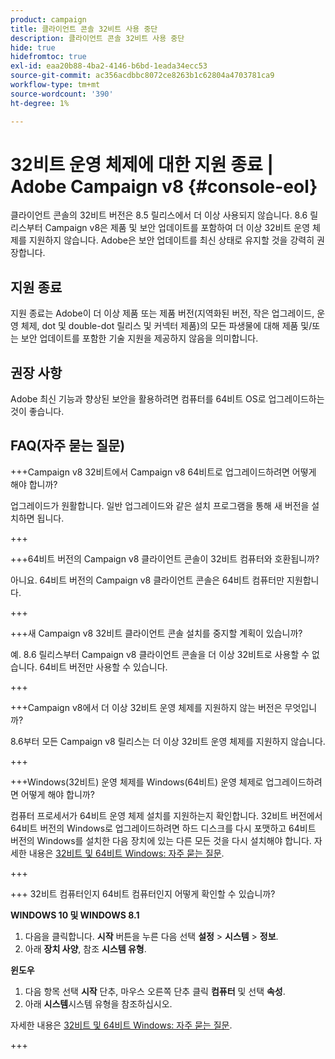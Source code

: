 ```yaml
---
product: campaign
title: 클라이언트 콘솔 32비트 사용 중단
description: 클라이언트 콘솔 32비트 사용 중단
hide: true
hidefromtoc: true
exl-id: eaa20b88-4ba2-4146-b6bd-1eada34ecc53
source-git-commit: ac356acdbbc8072ce8263b1c62804a4703781ca9
workflow-type: tm+mt
source-wordcount: '390'
ht-degree: 1%

---
```


# 32비트 운영 체제에 대한 지원 종료 | Adobe Campaign v8 {#console-eol}

클라이언트 콘솔의 32비트 버전은 8.5 릴리스에서 더 이상 사용되지 않습니다. 8.6 릴리스부터 Campaign v8은 제품 및 보안 업데이트를 포함하여 더 이상 32비트 운영 체제를 지원하지 않습니다. Adobe은 보안 업데이트를 최신 상태로 유지할 것을 강력히 권장합니다.

## 지원 종료

지원 종료는 Adobe이 더 이상 제품 또는 제품 버전(지역화된 버전, 작은 업그레이드, 운영 체제, dot 및 double-dot 릴리스 및 커넥터 제품)의 모든 파생물에 대해 제품 및/또는 보안 업데이트를 포함한 기술 지원을 제공하지 않음을 의미합니다.

## 권장 사항

Adobe 최신 기능과 향상된 보안을 활용하려면 컴퓨터를 64비트 OS로 업그레이드하는 것이 좋습니다.

## FAQ(자주 묻는 질문)

+++Campaign v8 32비트에서 Campaign v8 64비트로 업그레이드하려면 어떻게 해야 합니까?

업그레이드가 원활합니다. 일반 업그레이드와 같은 설치 프로그램을 통해 새 버전을 설치하면 됩니다.

+++

+++64비트 버전의 Campaign v8 클라이언트 콘솔이 32비트 컴퓨터와 호환됩니까?

아니요. 64비트 버전의 Campaign v8 클라이언트 콘솔은 64비트 컴퓨터만 지원합니다.

+++

+++새 Campaign v8 32비트 클라이언트 콘솔 설치를 중지할 계획이 있습니까?

예. 8.6 릴리스부터 Campaign v8 클라이언트 콘솔을 더 이상 32비트로 사용할 수 없습니다. 64비트 버전만 사용할 수 있습니다.

+++

+++Campaign v8에서 더 이상 32비트 운영 체제를 지원하지 않는 버전은 무엇입니까?

8.6부터 모든 Campaign v8 릴리스는 더 이상 32비트 운영 체제를 지원하지 않습니다.

+++

+++Windows(32비트) 운영 체제를 Windows(64비트) 운영 체제로 업그레이드하려면 어떻게 해야 합니까?

컴퓨터 프로세서가 64비트 운영 체제 설치를 지원하는지 확인합니다. 32비트 버전에서 64비트 버전의 Windows로 업그레이드하려면 하드 디스크를 다시 포맷하고 64비트 버전의 Windows를 설치한 다음 장치에 있는 다른 모든 것을 다시 설치해야 합니다. 자세한 내용은 [32비트 및 64비트 Windows: 자주 묻는 질문](https://support.microsoft.com/en-us/windows/32-bit-and-64-bit-windows-frequently-asked-questions-c6ca9541-8dce-4d48-0415-94a3faa2e13d).

+++

+++ 32비트 컴퓨터인지 64비트 컴퓨터인지 어떻게 확인할 수 있습니까?

**WINDOWS 10 및 WINDOWS 8.1**

1. 다음을 클릭합니다. **시작** 버튼을 누른 다음 선택 **설정** > **시스템** > **정보**.
1. 아래 **장치 사양**, 참조 **시스템 유형**.

**윈도우**
1. 다음 항목 선택 **시작** 단추, 마우스 오른쪽 단추 클릭 **컴퓨터** 및 선택 **속성**.
1. 아래 **시스템**&#x200B;시스템 유형을 참조하십시오.

자세한 내용은 [32비트 및 64비트 Windows: 자주 묻는 질문](https://support.microsoft.com/en-us/windows/32-bit-and-64-bit-windows-frequently-asked-questions-c6ca9541-8dce-4d48-0415-94a3faa2e13d).

+++
